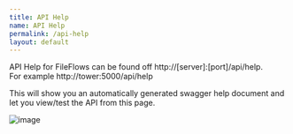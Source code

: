 ```yaml
---
title: API Help
name: API Help
permalink: /api-help
layout: default
---
```


API Help for FileFlows can be found off http://[server]:[port]/api/help.   
For example http://tower:5000/api/help

This will show you an automatically generated swagger help document and let you view/test the API from this page.

![image](https://user-images.githubusercontent.com/958400/148663249-75696051-fbc0-43b0-ba71-71c6487ea289.png)
